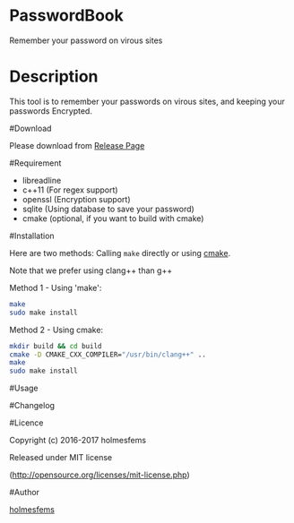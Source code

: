 PasswordBook
====
Remember your password on virous sites

# Description

This tool is to remember your passwords on virous sites, and keeping your passwords Encrypted.

#Download

Please download from [Release Page](https://github.com/holmesfems/PasswordBook/releases)

#Requirement

* libreadline
* c++11 (For regex support)
* openssl (Encryption support)
* sqlite (Using database to save your password)
* cmake (optional, if you want to build with cmake)

#Installation

Here are two methods: Calling `make` directly or using [cmake](https://cmake.org/runningcmake/).

Note that we prefer using clang++ than g++

Method 1 - Using 'make':

```sh
make
sudo make install
```

Method 2 - Using cmake:

```sh
mkdir build && cd build
cmake -D CMAKE_CXX_COMPILER="/usr/bin/clang++" ..
make
sudo make install
```

#Usage

#Changelog

#Licence

Copyright (c) 2016-2017 holmesfems

Released under MIT license

(http://opensource.org/licenses/mit-license.php)

#Author

[holmesfems](https://github.com/holmesfems)
